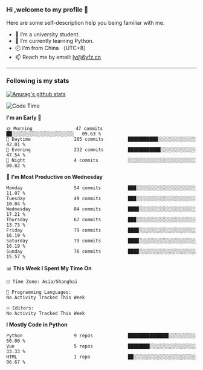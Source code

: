 ### Hi ,welcome to my profile 👋
Here are some self-description help you being familiar with me.
<!--
**liuyunfz/liuyunfz** is a ✨ _special_ ✨ repository because its `README.md` (this file) appears on your GitHub profile.
- 👯 I’m looking to collaborate on ...
- 🤔 I’m looking for help with ...
Here are some ideas to get you started:
-->
- 🏫 I’m a university student.
- 💪 I’m currently learning Python.
- 🕗 I'm from China （UTC+8）
- 📫 Reach me by email: [ly@6yfz.cn](mailto:ly@6yfz.cn)
  
---
### Following is my stats
  
[![Anurag's github stats](https://github-readme-stats.vercel.app/api?username=liuyunfz)](https://github.com/anuraghazra/github-readme-stats)
  
<!--START_SECTION:waka-->
![Code Time](http://img.shields.io/badge/Code%20Time-325%20hrs%208%20mins-blue)

**I'm an Early 🐤** 

```text
🌞 Morning                47 commits          ██░░░░░░░░░░░░░░░░░░░░░░░   09.63 % 
🌆 Daytime                205 commits         ███████████░░░░░░░░░░░░░░   42.01 % 
🌃 Evening                232 commits         ████████████░░░░░░░░░░░░░   47.54 % 
🌙 Night                  4 commits           ░░░░░░░░░░░░░░░░░░░░░░░░░   00.82 % 
```
📅 **I'm Most Productive on Wednesday** 

```text
Monday                   54 commits          ███░░░░░░░░░░░░░░░░░░░░░░   11.07 % 
Tuesday                  49 commits          ███░░░░░░░░░░░░░░░░░░░░░░   10.04 % 
Wednesday                84 commits          ████░░░░░░░░░░░░░░░░░░░░░   17.21 % 
Thursday                 67 commits          ███░░░░░░░░░░░░░░░░░░░░░░   13.73 % 
Friday                   79 commits          ████░░░░░░░░░░░░░░░░░░░░░   16.19 % 
Saturday                 79 commits          ████░░░░░░░░░░░░░░░░░░░░░   16.19 % 
Sunday                   76 commits          ████░░░░░░░░░░░░░░░░░░░░░   15.57 % 
```


📊 **This Week I Spent My Time On** 

```text
🕑︎ Time Zone: Asia/Shanghai

💬 Programming Languages: 
No Activity Tracked This Week

🔥 Editors: 
No Activity Tracked This Week
```

**I Mostly Code in Python** 

```text
Python                   9 repos             ███████████████░░░░░░░░░░   60.00 % 
Vue                      5 repos             ████████░░░░░░░░░░░░░░░░░   33.33 % 
HTML                     1 repo              ██░░░░░░░░░░░░░░░░░░░░░░░   06.67 % 
```




<!--END_SECTION:waka-->
